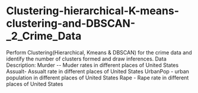 # Clustering-hierarchical-K-means-clustering-and-DBSCAN-_2_Crime_Data
Perform Clustering(Hierarchical, Kmeans &amp; DBSCAN) for the crime data and identify the number of clusters formed and draw inferences. 
Data Description: 
Murder -- Muder rates in different places of United States 
Assualt- Assualt rate in different places of United States 
UrbanPop - urban population in different places of United States 
Rape - Rape rate in different places of United States
